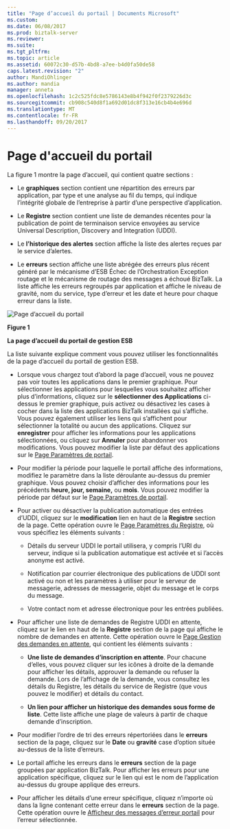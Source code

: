 ```yaml
---
title: "Page d’accueil du portail | Documents Microsoft"
ms.custom: 
ms.date: 06/08/2017
ms.prod: biztalk-server
ms.reviewer: 
ms.suite: 
ms.tgt_pltfrm: 
ms.topic: article
ms.assetid: 60072c30-d57b-4bd8-a7ee-b4d0fa50de58
caps.latest.revision: "2"
author: MandiOhlinger
ms.author: mandia
manager: anneta
ms.openlocfilehash: 1c2c525fdc8e5786143e8b4f942f0f2379226d3c
ms.sourcegitcommit: cb908c540d8f1a692d01dc8f313e16cb4b4e696d
ms.translationtype: MT
ms.contentlocale: fr-FR
ms.lasthandoff: 09/20/2017
---
```

# <a name="portal-home-page"></a>Page d'accueil du portail
La figure 1 montre la page d’accueil, qui contient quatre sections :  
  
-   Le **graphiques** section contient une répartition des erreurs par application, par type et une analyse au fil du temps, qui indique l’intégrité globale de l’entreprise à partir d’une perspective d’application.  
  
-   Le **Registre** section contient une liste de demandes récentes pour la publication de point de terminaison service envoyées au service Universal Description, Discovery and Integration (UDDI).  
  
-   Le **l’historique des alertes** section affiche la liste des alertes reçues par le service d’alertes.  
  
-   Le **erreurs** section affiche une liste abrégée des erreurs plus récent généré par le mécanisme d’ESB Échec de l’Orchestration Exception routage et le mécanisme de routage des messages a échoué BizTalk. La liste affiche les erreurs regroupés par application et affiche le niveau de gravité, nom du service, type d’erreur et les date et heure pour chaque erreur dans la liste.  
  
 ![Page d’accueil du portail](../esb-toolkit/media/portalhomepage.gif "PortalHomePage")  
  
 **Figure 1**  
  
 **La page d’accueil du portail de gestion ESB**  
  
 La liste suivante explique comment vous pouvez utiliser les fonctionnalités de la page d’accueil du portail de gestion ESB.  
  
-   Lorsque vous chargez tout d’abord la page d’accueil, vous ne pouvez pas voir toutes les applications dans le premier graphique. Pour sélectionner les applications pour lesquelles vous souhaitez afficher plus d’informations, cliquez sur le **sélectionner des Applications** ci-dessus le premier graphique, puis activez ou désactivez les cases à cocher dans la liste des applications BizTalk installées qui s’affiche. Vous pouvez également utiliser les liens qui s’affichent pour sélectionner la totalité ou aucun des applications. Cliquez sur **enregistrer** pour afficher les informations pour les applications sélectionnées, ou cliquez sur **Annuler** pour abandonner vos modifications. Vous pouvez modifier la liste par défaut des applications sur le [Page Paramètres de portail](../esb-toolkit/portal-my-settings-page.md).  
  
-   Pour modifier la période pour laquelle le portail affiche des informations, modifiez le paramètre dans la liste déroulante au-dessus du premier graphique. Vous pouvez choisir d’afficher des informations pour les précédents **heure, jour, semaine,** ou **mois**. Vous pouvez modifier la période par défaut sur le [Page Paramètres de portail](../esb-toolkit/portal-my-settings-page.md).  
  
-   Pour activer ou désactiver la publication automatique des entrées d’UDDI, cliquez sur le **modification** lien en haut de la **Registre** section de la page. Cette opération ouvre le [Page Paramètres du Registre](../esb-toolkit/registry-settings-page.md), où vous spécifiez les éléments suivants :  
  
    -   Détails du serveur UDDI le portail utilisera, y compris l’URI du serveur, indique si la publication automatique est activée et si l’accès anonyme est activé.  
  
    -   Notification par courrier électronique des publications de UDDI sont activé ou non et les paramètres à utiliser pour le serveur de messagerie, adresses de messagerie, objet du message et le corps du message.  
  
    -   Votre contact nom et adresse électronique pour les entrées publiées.  
  
-   Pour afficher une liste de demandes de Registre UDDI en attente, cliquez sur le lien en haut de la **Registre** section de la page qui affiche le nombre de demandes en attente. Cette opération ouvre le [Page Gestion des demandes en attente](../esb-toolkit/manage-pending-requests-page.md), qui contient les éléments suivants :  
  
    -   **Une liste de demandes d’inscription en attente**. Pour chacune d’elles, vous pouvez cliquer sur les icônes à droite de la demande pour afficher les détails, approuver la demande ou refuser la demande. Lors de l’affichage de la demande, vous consultez les détails du Registre, les détails du service de Registre (que vous pouvez le modifier) et détails du contact.  
  
    -   **Un lien pour afficher un historique des demandes sous forme de liste**. Cette liste affiche une plage de valeurs à partir de chaque demande d’inscription.  
  
-   Pour modifier l’ordre de tri des erreurs répertoriées dans le **erreurs** section de la page, cliquez sur le **Date** ou **gravité** case d’option située au-dessus de la liste d’erreurs.  
  
-   Le portail affiche les erreurs dans le **erreurs** section de la page groupées par application BizTalk. Pour afficher les erreurs pour une application spécifique, cliquez sur le lien qui est le nom de l’application au-dessus du groupe applique des erreurs.  
  
-   Pour afficher les détails d’une erreur spécifique, cliquez n’importe où dans la ligne contenant cette erreur dans le **erreurs** section de la page. Cette opération ouvre le [Afficheur des messages d’erreur portail](../esb-toolkit/portal-fault-message-viewer.md) pour l’erreur sélectionnée.